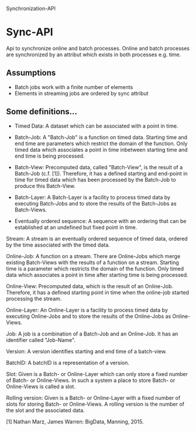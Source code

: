 Synchronization-API

# Sync-API
Api to synchronize online and batch processes.
Online and batch processes are synchronized by an attribut which exists in both processes e.g. time.

## Assumptions
- Batch jobs work with a finite number of elements
- Elements in streaming jobs are ordered by sync attribut

## Some definitions...

- Timed Data: A dataset which can be associated with a point in time.

- Batch-Job: A "Batch-Job" is a function on timed data. Starting time and end time are parameters which restrict the domain of the function. Only timed data which associates a point in time inbetween starting time and end time is being processed.

- Batch-View: Precomputed data, called "Batch-View", is the result of a Batch-Job (c.f. [1]). Therefore, it has a defined starting and end-point in time for timed data which has been processed by the Batch-Job to produce this Batch-View. 

- Batch-Layer: A Batch-Layer is a facility to process timed data by executing Batch-Jobs and to store the results of the Batch-Jobs as Batch-Views.

- Eventually ordered sequence: A sequence with an ordering that can be established at an undefined but fixed point in time.

Stream: A stream is an eventually ordered sequence of timed data, ordered by the time associated with the timed data.

Online-Job: A function on a stream. There are Online-Jobs which merge existing Batch-Views with the results of a function on a stream. Starting time is a parameter which restricts the domain of the function. Only timed data which associates a point in time after starting time is being processed.

Online-View: Precomputed data, which is the result of an Online-Job. Therefore, it has a defined starting point in time when the online-job started processing the stream.

Online-Layer: An Online-Layer is a facility to process timed data by executing Online-Jobs and to store the results of the Online-Jobs as Online-Views.

Job: A job is a combination of a Batch-Job and an Online-Job. It has an identifier called "Job-Name".

Version: A version identifies starting and end time of a batch-view.

BatchID: A batchID is a representation of a version.

Slot: Given is a Batch- or Online-Layer which can only store a fixed number of Batch- or Online-Views. In such a system a place to store Batch- or Online-Views is called a slot.

Rolling version: Given is a Batch- or Online-Layer with a fixed number of slots for storing Batch- or Online-Views. A rolling version is the number of the slot and the associated data.

[1] Nathan Marz, James Warren: BigData, Manning, 2015.
